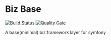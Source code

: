 Biz Base
=========

[![Build Status](https://travis-ci.org/benzuo-stock/biz-base.svg?branch=master)](https://travis-ci.org/benzuo-stock/biz-base)
[![Quality Gate](https://sonarcloud.io/api/project_badges/measure?project=biz-base&metric=alert_status)](https://sonarcloud.io/dashboard?id=biz-base)

A base(minimal) biz framework layer for symfony
